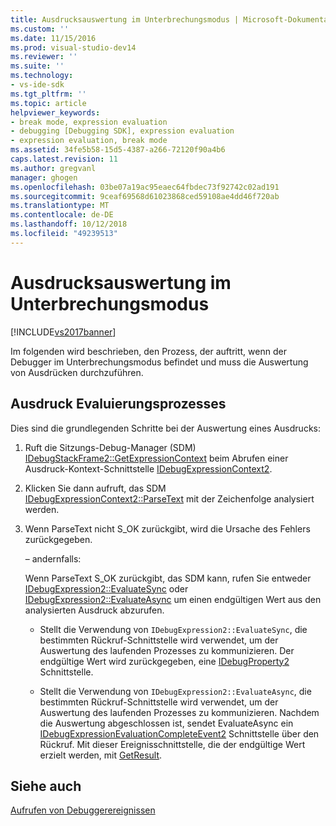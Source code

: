 ```yaml
---
title: Ausdrucksauswertung im Unterbrechungsmodus | Microsoft-Dokumentation
ms.custom: ''
ms.date: 11/15/2016
ms.prod: visual-studio-dev14
ms.reviewer: ''
ms.suite: ''
ms.technology:
- vs-ide-sdk
ms.tgt_pltfrm: ''
ms.topic: article
helpviewer_keywords:
- break mode, expression evaluation
- debugging [Debugging SDK], expression evaluation
- expression evaluation, break mode
ms.assetid: 34fe5b58-15d5-4387-a266-72120f90a4b6
caps.latest.revision: 11
ms.author: gregvanl
manager: ghogen
ms.openlocfilehash: 03be07a19ac95eaec64fbdec73f92742c02ad191
ms.sourcegitcommit: 9ceaf69568d61023868ced59108ae4dd46f720ab
ms.translationtype: MT
ms.contentlocale: de-DE
ms.lasthandoff: 10/12/2018
ms.locfileid: "49239513"
---
```

# <a name="expression-evaluation-in-break-mode"></a>Ausdrucksauswertung im Unterbrechungsmodus
[!INCLUDE[vs2017banner](../../includes/vs2017banner.md)]

Im folgenden wird beschrieben, den Prozess, der auftritt, wenn der Debugger im Unterbrechungsmodus befindet und muss die Auswertung von Ausdrücken durchzuführen.  
  
## <a name="expression-evaluation-process"></a>Ausdruck Evaluierungsprozesses  
 Dies sind die grundlegenden Schritte bei der Auswertung eines Ausdrucks:  
  
1.  Ruft die Sitzungs-Debug-Manager (SDM) [IDebugStackFrame2::GetExpressionContext](../../extensibility/debugger/reference/idebugstackframe2-getexpressioncontext.md) beim Abrufen einer Ausdruck-Kontext-Schnittstelle [IDebugExpressionContext2](../../extensibility/debugger/reference/idebugexpressioncontext2.md).  
  
2.  Klicken Sie dann aufruft, das SDM [IDebugExpressionContext2::ParseText](../../extensibility/debugger/reference/idebugexpressioncontext2-parsetext.md) mit der Zeichenfolge analysiert werden.  
  
3.  Wenn ParseText nicht S_OK zurückgibt, wird die Ursache des Fehlers zurückgegeben.  
  
     – andernfalls:  
  
     Wenn ParseText S_OK zurückgibt, das SDM kann, rufen Sie entweder [IDebugExpression2::EvaluateSync](../../extensibility/debugger/reference/idebugexpression2-evaluatesync.md) oder [IDebugExpression2::EvaluateAsync](../../extensibility/debugger/reference/idebugexpression2-evaluateasync.md) um einen endgültigen Wert aus den analysierten Ausdruck abzurufen.  
  
    -   Stellt die Verwendung von `IDebugExpression2::EvaluateSync`, die bestimmten Rückruf-Schnittstelle wird verwendet, um der Auswertung des laufenden Prozesses zu kommunizieren. Der endgültige Wert wird zurückgegeben, eine [IDebugProperty2](../../extensibility/debugger/reference/idebugproperty2.md) Schnittstelle.  
  
    -   Stellt die Verwendung von `IDebugExpression2::EvaluateAsync`, die bestimmten Rückruf-Schnittstelle wird verwendet, um der Auswertung des laufenden Prozesses zu kommunizieren. Nachdem die Auswertung abgeschlossen ist, sendet EvaluateAsync ein [IDebugExpressionEvaluationCompleteEvent2](../../extensibility/debugger/reference/idebugexpressionevaluationcompleteevent2.md) Schnittstelle über den Rückruf. Mit dieser Ereignisschnittstelle, die der endgültige Wert erzielt werden, mit [GetResult](../../extensibility/debugger/reference/idebugexpressionevaluationcompleteevent2-getresult.md).  
  
## <a name="see-also"></a>Siehe auch  
 [Aufrufen von Debuggerereignissen](../../extensibility/debugger/calling-debugger-events.md)

